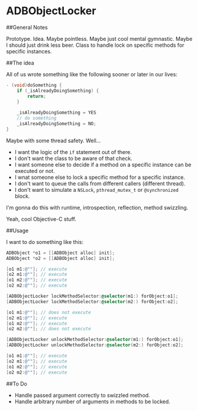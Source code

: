 ADBObjectLocker
===============

##General Notes

Prototype. Idea. Maybe pointless. Maybe just cool mental gymnastic. Maybe I should just drink less beer. Class to handle lock on specific methods for specific instances.


##The idea

All of us wrote something like the following sooner or later in our lives:


``` objective-c
- (void)doSomething {
    if (_isAlreadyDoingSomething) {
        return;
    }
  
    _isAlreadyDoingSomething = YES
    // do something
    _isAlreadyDoingSomething = NO;
}
```

Maybe with some thread safety. Well…

- I want the logic of the `if` statement out of there.
- I don't want the class to be aware of that check.
- I want someone else to decide if a method on a specific instance can be executed or not.
- I wnat someone else to lock a specific method for a specific instance.
- I don't want to queue the calls from different callers (different thread).
- I don't want to simulate a `NSLock`, `pthread_mutex_t` or `@synchronized` block.

I'm gonna do this with runtime, introspection, reflection, method swizzling.

Yeah, cool Objective-C stuff.

##Usage

I want to do something like this:

``` objective-c
ADBObject *o1 = [[ADBObject alloc] init];
ADBObject *o2 = [[ADBObject alloc] init];

[o1 m1:@""]; // execute
[o2 m1:@""]; // execute
[o1 m2:@""]; // execute
[o2 m2:@""]; // execute

[ADBObjectLocker lockMethodSelector:@selector(m1:) forObject:o1];
[ADBObjectLocker lockMethodSelector:@selector(m2:) forObject:o2];

[o1 m1:@""]; // does not execute
[o2 m1:@""]; // execute
[o1 m2:@""]; // execute
[o2 m2:@""]; // does not execute

[ADBObjectLocker unlockMethodSelector:@selector(m1:) forObject:o1];
[ADBObjectLocker unlockMethodSelector:@selector(m2:) forObject:o2];

[o1 m1:@""]; // execute
[o2 m1:@""]; // execute
[o1 m2:@""]; // execute
[o2 m2:@""]; // execute

```

##To Do
- Handle passed argument correctly to swizzled method.
- Handle arbitrary number of arguments in methods to be locked.
